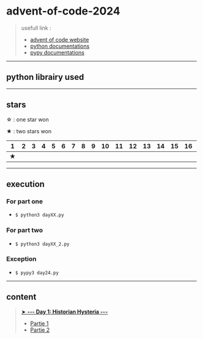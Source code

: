 # advent-of-code-2024

<!--  -->
> usefull link :
>
>- [advent of code website](https://adventofcode.com/)
>- [python documentations](https://docs.python.org/3/)
>- [pypy documentations](https://doc.pypy.org/en/default/)
>

---

## python librairy used

---

## stars

☆ : one star won

★ : two stars won

|1|2|3|4|5|6|7|8|9|10|11|12|13|14|15|16|17|18|19|20|21|22|23|24|25|
|---|---|---|---|---|---|---|---|---|---|---|---|---|---|---|---|---|---|---|---|---|---|---|---|---|
|★|||||||||||||||||||||||||

---

## execution

### For part one

- `$ python3 dayXX.py`

### For part two

- `$ python3 dayXX_2.py`

### Exception

- `$ pypy3 day24.py`

---

## content

> [➤ **--- Day 1: Historian Hysteria ---**](https://adventofcode.com/2024/day/1)
>
> - [Partie 1](./day-01/day01.py)
> - [Partie 2](./day-01/day01_2.py)
>
<!---->